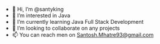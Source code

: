 - 👋 Hi, I’m @santyking
- 👀 I’m interested in Java
- 🌱 I’m currently learning Java Full Stack Development
- 💞️ I’m looking to collaborate on any projects
- 📫 You can reach men on Santosh.Mhatre93@gmail.com

<!---
santyking/santyking is a ✨ special ✨ repository because its `README.md` (this file) appears on your GitHub profile.
You can click the Preview link to take a look at your changes.
--->
